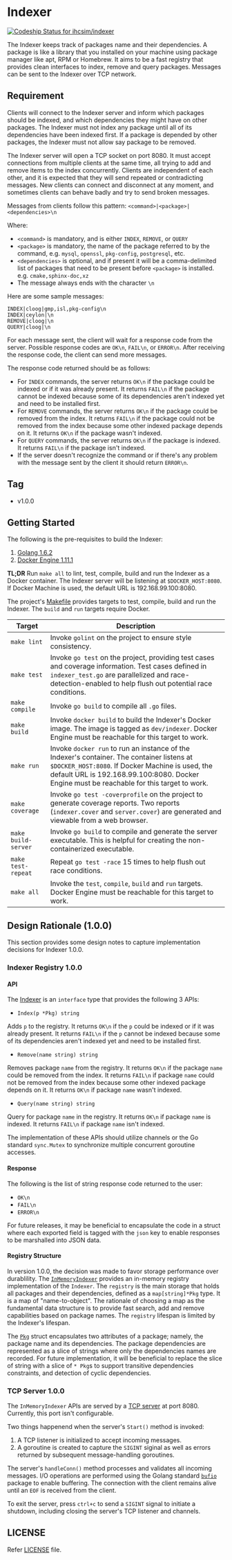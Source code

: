 # Indexer

[ ![Codeship Status for ihcsim/indexer](https://app.codeship.com/projects/ea6dc910-b4e5-0134-3167-5ed8b845772e/status?branch=master)](https://app.codeship.com/projects/193889)

The Indexer keeps track of packages name and their dependencies. A package is like a library that you installed on your machine using package manager like apt, RPM or Homebrew. It aims to be a fast registry that provides clean interfaces to index, remove and query packages. Messages can be sent to the Indexer over TCP network.

## Requirement

Clients will connect to the Indexer server and inform which packages should be indexed, and which dependencies they might have on other packages. The Indexer must not index any package until all of its dependencies have been indexed first. If a package is depended by other packages, the Indexer must not allow say package to be removed.

The Indexer server will open a TCP socket on port 8080. It must accept connections from multiple clients at the same time, all trying to add and remove items to the index concurrently. Clients are independent of each other, and it is expected that they will send repeated or contradicting messages. New clients can connect and disconnect at any moment, and sometimes clients can behave badly and try to send broken messages.

Messages from clients follow this pattern: `<command>|<package>|<dependencies>\n`

Where:
* `<command>` is mandatory, and is either `INDEX`, `REMOVE`, or `QUERY`
* `<package>` is mandatory, the name of the package referred to by the command, e.g. `mysql`, `openssl`, `pkg-config`, `postgresql`, etc.
* `<dependencies>` is optional, and if present it will be a comma-delimited list of packages that need to be present before `<package>` is installed. e.g. `cmake,sphinx-doc,xz`
* The message always ends with the character `\n`

Here are some sample messages:
```
INDEX|cloog|gmp,isl,pkg-config\n
INDEX|ceylon|\n
REMOVE|cloog|\n
QUERY|cloog|\n
```

For each message sent, the client will wait for a response code from the server. Possible response codes are `OK\n`, `FAIL\n`, or `ERROR\n`. After receiving the response code, the client can send more messages.

The response code returned should be as follows:
* For `INDEX` commands, the server returns `OK\n` if the package could be indexed or if it was already present. It returns `FAIL\n` if the package cannot be indexed because some of its dependencies aren't indexed yet and need to be installed first.
* For `REMOVE` commands, the server returns `OK\n` if the package could be removed from the index. It returns `FAIL\n` if the package could not be removed from the index because some other indexed package depends on it. It returns `OK\n` if the package wasn't indexed.
* For `QUERY` commands, the server returns `OK\n` if the package is indexed. It returns `FAIL\n` if the package isn't indexed.
* If the server doesn't recognize the command or if there's any problem with the message sent by the client it should return `ERROR\n`.

## Tag

* v1.0.0

## Getting Started

The following is the pre-requisites to build the Indexer:

1. [Golang 1.6.2](https://golang.org/dl/)
1. [Docker Engine 1.11.1](https://docs.docker.com/engine/installation/)

**TL;DR** Run `make all` to lint, test, compile, build and run the Indexer as a Docker container. The Indexer server will be listening at `$DOCKER_HOST:8080`. If Docker Machine is used, the default URL is 192.168.99.100:8080.

The project's [Makefile](Makefile) provides targets to test, compile, build and run the Indexer. The `build` and `run` targets require Docker.

| Target | Description |
| ------ | ----------- |
| `make lint` | Invoke `golint` on the project to ensure style consistency. |
| `make test` | Invoke `go test` on the project, providing test cases and coverage information. Test cases defined in `indexer_test.go` are parallelized and race-detection-enabled to help flush out potential race conditions. |
| `make compile` | Invoke `go build` to compile all `.go` files. |
| `make build` | Invoke `docker build` to build the Indexer's Docker image. The image is tagged as `dev/indexer`. Docker Engine must be reachable for this target to work. |
| `make run` | Invoke `docker run` to run an instance of the Indexer's container. The container listens at `$DOCKER_HOST:8080`. If Docker Machine is used, the default URL is 192.168.99.100:8080. Docker Engine must be reachable for this target to work. |
| `make coverage` | Invoke `go test -coverprofile` on the project to generate coverage reports. Two reports (`indexer.cover` and `server.cover`) are generated and viewable from a web browser. |
| `make build-server` | Invoke `go build` to compile and generate the server executable. This is helpful for creating the non-containerized executable. |
| `make test-repeat` |  Repeat `go test -race` 15 times to help flush out race conditions. |
| `make all` | Invoke the `test`, `compile`, `build` and `run` targets. Docker Engine must be reachable for this target to work. |

## Design Rationale (1.0.0)

This section provides some design notes to capture implementation decisions for Indexer 1.0.0.

### Indexer Registry 1.0.0

#### API

The [Indexer](indexer.go) is an `interface` type that provides the following 3 APIs:

* `Index(p *Pkg) string`

Adds `p` to the registry. It returns `OK\n` if the `p` could be indexed or if it was already present. It returns `FAIL\n` if the `p` cannot be indexed because some of its dependencies aren't indexed yet and need to be installed first.

* `Remove(name string) string`

Removes package `name` from the registry. It returns `OK\n` if the package `name` could be removed from the index. It returns `FAIL\n` if package `name` could not be removed from the index because some other indexed package depends on it. It returns `OK\n` if package `name` wasn't indexed.

* `Query(name string) string`

Query for package `name` in the registry. It returns `OK\n` if package `name` is indexed. It returns `FAIL\n` if package `name` isn't indexed.

The implementation of these APIs should utilize channels or the Go standard `sync.Mutex` to synchronize multiple concurrent goroutine accesses.

#### Response

The following is the list of string response code returned to the user:

* `OK\n`
* `FAIL\n`
* `ERROR\n`

For future releases, it may be beneficial to encapsulate the code in a struct where each exported field is tagged with the `json` key to enable responses to be marshalled into JSON data.

#### Registry Structure

In version 1.0.0, the decision was made to favor storage performance over durablility. The [`InMemoryIndexer`](indexer.go) provides an in-memory registry implementation of the `Indexer`. The `registry` is the main storage that holds all packages and their dependencies, defined as a `map[string]*Pkg` type. It is a map of "name-to-object". The rationale of choosing a map as the fundamental data structure is to provide fast search, add and remove capabilities based on package names. The `registry` lifespan is limited by the Indexer's lifespan.

The [`Pkg`](pkg.go) struct encapsulates two attributes of a package; namely, the package name and its dependencies. The package dependencies are represented as a slice of strings where only the dependencies names are recorded. For future implementation, it will be beneficial to replace the slice of string with a slice of `* Pkg`s to support transitive dependencies constraints, and detection of cyclic dependencies.

### TCP Server 1.0.0

The `InMemoryIndexer` APIs are served by a [TCP server](cmd/server/tcpserver.go) at port 8080. Currently, this port isn't configurable.

Two things happenend when the server's `Start()` method is invoked:

1. A TCP listener is initialized to accept incoming messages.
1. A goroutine is created to capture the `SIGINT` siginal as well as errors returned by subsequent message-handling goroutines.

The server's `handleConn()` method processes and validates all incoming messages. I/O operations are performed using the Golang standard [`bufio`](https://golang.org/pkg/bufio/) package to enable buffering. The connection with the client remains alive until an `EOF` is received from the client.

To exit the server, press `ctrl+c` to send a `SIGINT` signal to initiate a shutdown, including closing the server's TCP listener and channels.

## LICENSE

Refer [LICENSE](LICENSE) file.
